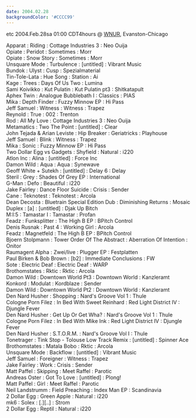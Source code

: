 ```yaml
---
date: 2004.02.28
backgroundColor: '#CCCC99'
---
```



etc 2004.Feb.28sa 01:00 CDT4hours @ [WNUR](http://www.wnur.org/), Evanston-Chicago  

Apparat : Riding : Cottage Industries 3 : Neo Ouija  
Opiate : Peridot : Sometimes : Morr  
Opiate : Snow Story : Sometimes : Morr  
Unsquare Mode : Turbulence : \[untitled\] : Vibrant Music  
Bundok : Ulyst : Cusp : Spezialmaterial  
Tin-Tole-Lata : Hue Song : Station : Ai  
Kage : Trees : Days Of Us Two : Lumina  
Sami Koivikko : Kut Pulatin : Kut Pulatin pt3 : Shitkatapult  
Aphex Twin : Analogue Bubblebath I : Classics : PIAS  
Mika : Depth Finder : Fuzzy Minnow EP : Hi Pass  
Jeff Samuel : Witness : Witness : Trapez  
Reynold : True : 002 : Trenton  
Rod : All My Love : Cottage Industries 3 : Neo Ouija  
Metamatics : Two The Point : \[untitled\] : Clear  
John Tejada & Arian Leviste : Hip Breaker : Geriatricks : Playhouse  
Jeff Samuel : Blink : Witness : Trapez  
Mika : Sonic : Fuzzy Minnow EP : Hi Pass  
Two Dollar Egg vs Gadgets : Shyfield : Natural : i220  
Atlon Inc : Alina : \[untitled\] : Force Inc  
Damon Wild : Aqua : Aqua : Synewave  
Geoff White + Sutekh : \[untitled\] : Delay 6 : Delay  
Steril : Grey : Shades Of Grey EP : International  
G-Man : Defo : Beautiful : i220  
Jake Fairley : Dance Floor Suicide : Crisis : Sender  
Cane : Teknotest : Teknotest : Arcola  
Dean Decosta : Bluetrain Special Edition Dub : Diminishing Returns : Mosaic  
Duplex : \[a\] : \[untitled\] : Djak Up Bitch  
M:I:5 : Tamastar I : Tamastar : Profan  
Feadz : Funksplitter : The High B EP : BPitch Control  
Denis Rusnak : Past 4 : Working Girl : Arcola  
Feadz : Magnetfeld : The High B EP : BPitch Control  
Bjoern Stolpmann : Tower Order Of The Abstract : Aberration Of Intention : Onitor  
Raumagent Alpha : Zwei/live : Plugger EP : Festplatten  
Paul Birken & Bob Brown : \[b2\] : Immediate Conclusions : FW  
Sote : Electric Deaf : Electric Deaf : WARP  
Brothomstates : Rktic : Rktic : Arcola  
Damon Wild : Downtown World Pt3 : Downtown World : Kanzleramt  
Konkord : Modulat : Kordblaze : Sender  
Damon Wild : Downtown World Pt2 : Downtown World : Kanzleramt  
Den Nard Husher : Shopping : Nard's Groove Vol 1 : Thule  
Cologne Porn Filez : In Bed With Sweet Reinhard : Red Light District IV : Djungle Fever  
Den Nard Husher : Get Up Or Get Wha? : Nard's Groove Vol 1 : Thule  
Cologne Porn Filez : In Bed With Mike Ink : Red Light District IV : Djungle Fever  
Den Nard Husher : S.T.O.R.M. : Nard's Groove Vol I : Thule  
Tonetrager : Tink Stop - Tolouse Low Track Remix : \[untitled\] : Spinner Ace  
Brothomstates : Matala Bobo : Rktic : Arcola  
Unsquare Mode : Backflow : \[untitled\] : Vibrant Music  
Jeff Samuel : Foreigner : Witness : Trapez  
Jake Fairley : Work : Crisis : Sender  
Matt Paffel : Skipping : Meet Raffel : Parotic  
Andreas Oster : Got To Love : \[untitled\] : Plong!  
Matt Paffel : Girl : Meet Raffel : Parotic  
Neil Landstrumm : Field Preaching : Index Man EP : Scandinavia  
2 Dollar Egg : Green Apple : Natural : i220  
mk6 : Solex : \[.\]\[..\] : Strom  
2 Dollar Egg : Reptil : Natural : i220